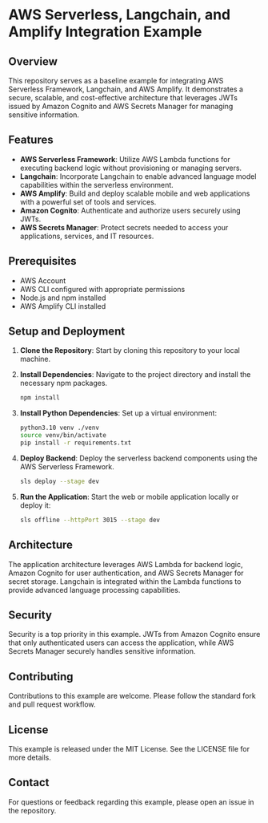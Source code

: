 # AWS Serverless, Langchain, and Amplify Integration Example

## Overview

This repository serves as a baseline example for integrating AWS Serverless Framework, Langchain, and AWS Amplify. It demonstrates a secure, scalable, and cost-effective architecture that leverages JWTs issued by Amazon Cognito and AWS Secrets Manager for managing sensitive information.

## Features

- **AWS Serverless Framework**: Utilize AWS Lambda functions for executing backend logic without provisioning or managing servers.
- **Langchain**: Incorporate Langchain to enable advanced language model capabilities within the serverless environment.
- **AWS Amplify**: Build and deploy scalable mobile and web applications with a powerful set of tools and services.
- **Amazon Cognito**: Authenticate and authorize users securely using JWTs.
- **AWS Secrets Manager**: Protect secrets needed to access your applications, services, and IT resources.

## Prerequisites

- AWS Account
- AWS CLI configured with appropriate permissions
- Node.js and npm installed
- AWS Amplify CLI installed

## Setup and Deployment

1. **Clone the Repository**: Start by cloning this repository to your local machine.

2. **Install Dependencies**: Navigate to the project directory and install the necessary npm packages.

    ```sh
    npm install
    ```

3. **Install Python Dependencies**: Set up a virtual environment:

    ```sh
    python3.10 venv ./venv
    source venv/bin/activate
    pip install -r requirements.txt
    ```

4. **Deploy Backend**: Deploy the serverless backend components using the AWS Serverless Framework.

    ```sh
    sls deploy --stage dev
    ```

5. **Run the Application**: Start the web or mobile application locally or deploy it:

    ```sh
    sls offline --httpPort 3015 --stage dev
    ```

## Architecture

The application architecture leverages AWS Lambda for backend logic, Amazon Cognito for user authentication, and AWS Secrets Manager for secret storage. Langchain is integrated within the Lambda functions to provide advanced language processing capabilities.

## Security

Security is a top priority in this example. JWTs from Amazon Cognito ensure that only authenticated users can access the application, while AWS Secrets Manager securely handles sensitive information.

## Contributing

Contributions to this example are welcome. Please follow the standard fork and pull request workflow.

## License

This example is released under the MIT License. See the LICENSE file for more details.

## Contact

For questions or feedback regarding this example, please open an issue in the repository.

